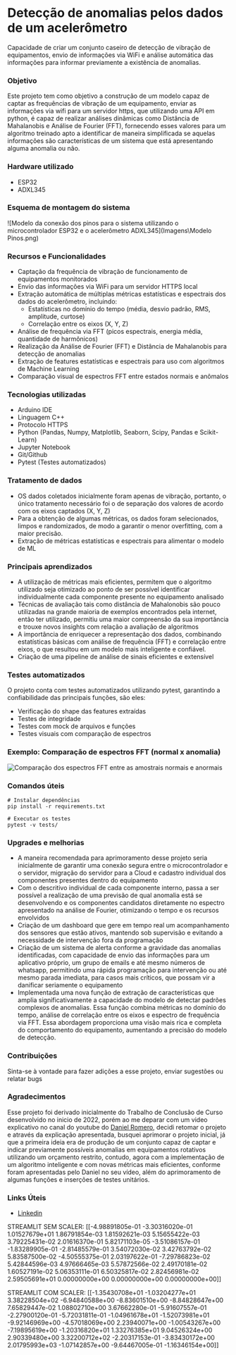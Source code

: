 # Detecção de anomalias pelos dados de um acelerômetro
Capacidade de criar um conjunto caseiro de detecção de vibração de equipamentos, envio de informações via WiFi e análise automática das informações para informar previamente a existência de anomalias.

### Objetivo
Este projeto tem como objetivo a construção de um modelo capaz de captar as frequências de vibração de um equipamento, enviar as informações via wifi para um servidor https, que utilizando uma API em python, é capaz de realizar análises dinâmicas como Distância de Mahalanobis e Análise de Fourier (FFT), fornecendo esses valores para um algoritmo treinado apto a identificar de maneira simplificada se aquelas informações são características de um sistema que está apresentando alguma anomalia ou não.

### Hardware utilizado
- ESP32
- ADXL345

### Esquema de montagem do sistema
![Modelo da conexão dos pinos para o sistema utilizando o microcontrolador ESP32 e o acelerômetro ADXL345](Imagens\Modelo Pinos.png)

### Recursos e Funcionalidades
- Captação da frequência de vibração de funcionamento de equipamentos monitorados
- Envio das informações via WiFi para um servidor HTTPS local
- Extração automática de múltiplas métricas estatísticas e espectrais dos dados do acelerômetro, incluindo:
    - Estatísticas no domínio do tempo (média, desvio padrão, RMS, amplitude, curtose)
    - Correlação entre os eixos (X, Y, Z)
- Análise de frequência via FFT (picos espectrais, energia média, quantidade de harmônicos)
- Realização da Análise de Fourier (FFT) e Distância de Mahalanobis para detecção de anomalias
- Extração de features estatísticas e espectrais para uso com algoritmos de Machine Learning
- Comparação visual de espectros FFT entre estados normais e anômalos

### Tecnologias utilizadas
- Arduino IDE
- Linguagem C++
- Protocolo HTTPS
- Python (Pandas, Numpy, Matplotlib, Seaborn, Scipy, Pandas e Scikit-Learn)
- Jupyter Notebook
- Git/Github
- Pytest (Testes automatizados)

### Tratamento de dados
- OS dados coletados inicialmente foram apenas de vibração, portanto, o único tratamento necessário foi o de separação dos valores de acordo com os eixos captados (X, Y, Z)
- Para a obtenção de algumas métricas, os dados foram selecionados, limpos e randomizados, de modo a garantir o menor overfitting, com a maior precisão.
- Extração de métricas estatísticas e espectrais para alimentar o modelo de ML

### Principais aprendizados
- A utilização de métricas mais eficientes, permitem que o algoritmo utilizado seja otimizado ao ponto de ser possível identificar individualmente cada componente presente no equipamento analisado
- Técnicas de avaliação tais como distância de Mahalonobis são pouco utilizadas na grande maioria de exemplos encontrados pela internet, então ter utilizado, permitiu uma maior compreensão da sua importância e trouxe novos insights com relação a avaliação de algoritmos
- A importância de enriquecer a representação dos dados, combinando estatísticas básicas com análise de frequência (FFT) e correlação entre eixos, o que resultou em um modelo mais inteligente e confiável.
- Criação de uma pipeline de análise de sinais eficientes e extensível


### Testes automatizados
O projeto conta com testes automatizados utilizando pytest, garantindo a confiabilidade das principais funções, são eles:
- Verificação do shape das features extraídas
- Testes de integridade
- Testes com mock de arquivos e funções
- Testes visuais com comparação de espectros

### Exemplo: Comparação de espectros FFT (normal x anomalia)
![Comparação dos espectros FFT entre as amostrais normais e anormais](Imagens/fft_comparison_20250418_185547)

### Comandos úteis
```
# Instalar dependências
pip install -r requirements.txt

# Executar os testes
pytest -v tests/

```

### Upgrades e melhorias
- A maneira recomendada para aprimoramento desse projeto seria inicialmente de garantir uma conexão segura entre o microcontrolador e o servidor, migração do servidor para a Cloud e cadastro individual dos componentes presentes dentro do equipamento
- Com o descritivo individual de cada componente interno, passa a ser possível a realização de uma previsão de qual anomalia está se desenvolvendo e os componentes candidatos diretamente no espectro apresentado na análise de Fourier, otimizando o tempo e os recursos envolvidos
- Criação de um dashboard que gere em tempo real um acompanhamento dos sensores que estão ativos, mantendo sob supervisão e evitando a necessidade de intervenção fora da programação
- Criação de um sistema de alerta conforme a gravidade das anomalias identificadas, com capacidade de envio das informações para um aplicativo próprio, um grupo de emails e até mesmo números de whatsapp, permitindo uma rápida programação para intervenção ou até mesmo parada imediata, para casos mais críticos, que possam vir a danificar seriamente o equipamento
- Implementada uma nova função de extração de características que amplia significativamente a capacidade do modelo de detectar padrões complexos de anomalias. Essa função combina métricas no domínio do tempo, análise de correlação entre os eixos e espectro de frequência via FFT. Essa abordagem proporciona uma visão mais rica e completa do comportamento do equipamento, aumentando a precisão do modelo de detecção.

### Contribuições
Sinta-se à vontade para fazer adições a esse projeto, enviar sugestões ou relatar bugs

### Agradecimentos
Esse projeto foi derivado inicialmente do Trabalho de Conclusão de Curso desenvolvido no inicio de 2022, porém ao me deparar com um video explicativo no canal do youtube do [Daniel Romero](https://www.youtube.com/watch?v=6MECPST996I&ab_channel=DanielRomero), decidi retomar o projeto e através da explicação apresentada, busquei aprimorar o projeto inicial, já que a primeira ideia era de produção de um conjunto capaz de captar e indicar previamente possíveis anomalias em equipamentos rotativos utilizando um orçamento restrito, contudo, agora com a implementação de um algoritmo inteligente e com novas métricas mais eficientes, conforme foram apresentadas pelo Daniel no seu vídeo, além do aprimoramento de algumas funções e inserções de testes unitários.

### Links Úteis
- [Linkedin](https://www.linkedin.com/in/lucas-belucci/)



STREAMLIT SEM SCALER:  [[-4.98891805e-01 -3.30316020e-01  1.01527679e+01  1.86791854e-03
   1.81592621e-03  5.15655422e-03  3.79225431e-02  2.01616370e-01
   5.82171103e-05 -3.51086157e-01 -1.83289905e-01 -2.81485579e-01
   3.54072030e-02  3.42763792e-02  5.83587500e-02 -4.50555375e-01
   2.03197622e-01 -7.29786823e-02  5.42844596e-03  4.97666465e-03
   5.57872566e-02  2.49170181e-02  1.60527191e-02  5.06353111e-01
   6.50325817e-02  2.82456981e-02  2.59505691e+01  0.00000000e+00
   0.00000000e+00  0.00000000e+00]]

   STREAMLIT COM SCALER:  [[-1.35430708e+01 -1.03204277e+01  3.38228504e+02 -6.94840588e+00
  -8.83601510e+00 -8.84828647e+00  7.65829447e-02  1.08802710e+00
   3.67662280e-01 -5.91607557e-01 -2.27900120e-01 -5.72031811e-01
  -1.04961678e+01 -1.52073981e+01 -9.92146969e+00 -4.57018069e+00
   2.23940071e+00 -1.00543267e+00 -7.19895619e+00 -1.20316820e+01
   1.33276385e+01  9.04526324e+00  2.90339480e+00  3.32200712e+02
  -2.20317153e-01 -3.83430172e+00  2.01795993e+03 -1.07142857e+00
  -9.64467005e-01 -1.16346154e+00]]